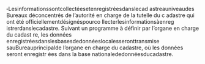 ‐Lesinformationssontcollectéesetenregistréesdanslecad astreauniveaudes Bureaux déconcentrés de l’autorité en charge de la tutelle du c adastre qui ont été officiellementdésignéspourco llecterlesinformationsàenreg istrerdanslecadastre.
Suivant un programme à définir par l’organe en charge du cadast re, les données enregistréesdanslesbasesdedonnéeslocalesseronttransmise sauBureauprincipalde l’organe en charge du cadastre, où les données seront enregistr ées dans la base nationalededonnéesducadastre.
